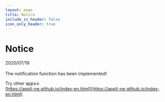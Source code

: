 ```yaml
---
layout: page
title: Notice
include_in_header: false
icon_only_header: true
---
```

# Notice
2020/07/19
<br>
<br>
The notification function has been implemented!

Try other apps↓
<br>
[https://appli-ne.github.io/index-en.html](https://appli-ne.github.io/index-en.html)